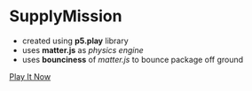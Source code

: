 # SupplyMission
* created using __p5.play__ library
* uses __matter.js__ as _physics engine_
* uses __bounciness__ of _matter.js_ to bounce package off ground


[Play It Now](replace_me "Click Here!")